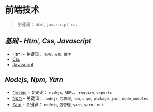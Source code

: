 # 前端技术

> 关键词： `html`, `javascript`, `css`

## _基础 - Html, Css, Javascript_

- [Html](base\html.md) - 关键词： `标签`, `元素`, `属性`
- [Css](base\css.md)
- [Javascript](base\javascript.md)

## _Nodejs, Npm, Yarn_

- [Nodejs](nodejs\nodejs.md) - 关键词： `nodejs`, `REPL`， `require`, `exports`
- [Npm](nodejs\npm.md) - 关键词： `nodejs`, `包管理`, `npm`, `cnpm`, `package.json`, `node_modules`
- [Yarn](nodejs\yarn.md) - 关键词： `nodejs`, `包管理`, `yarn`, `yarn.lock`
